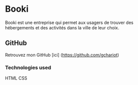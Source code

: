 # Booki

Booki est une entreprise qui permet aux usagers de trouver des hébergements et des activités dans la ville de leur choix.

## GitHub

Retrouvez mon GitHub [ici] (https://github.com/gchariot)

### Technologies used

HTML CSS
